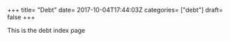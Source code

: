 +++
title= "Debt"
date= 2017-10-04T17:44:03Z
categories= ["debt"]
draft= false
+++

This is the debt index page